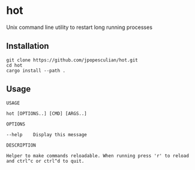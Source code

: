 # hot

Unix command line utility to restart long running processes

## Installation

```
git clone https://github.com/jpopesculian/hot.git
cd hot
cargo install --path .
```

## Usage

```
USAGE

hot [OPTIONS..] [CMD] [ARGS..]

OPTIONS

--help    Display this message

DESCRIPTION

Helper to make commands reloadable. When running press 'r' to reload
and ctrl^c or ctrl^d to quit.
```
